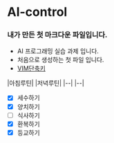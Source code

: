 # AI-control

### 내가 만든 첫 마크다운 파일입니다.

* AI 프로그래밍 실습 과제 입니다.
* 처음으로 생성하는 첫 파일 입니다.
* [VIM단축키](https://phoenixnap.com/kb/wp-content/uploads/2021/11/vim-commands-cheat-sheet-by-pnap.pdf)

|아침루틴|                        |저녁루틴|
|--|                              |--|
-  [x] 세수하기
-  [x] 양치하기
-  [ ] 식사하기
-  [x] 환복하기
-  [x] 등교하기 
